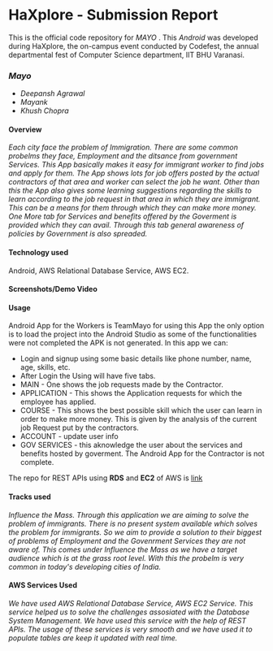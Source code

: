 # HaXplore - Submission Report

This is the official code repository for _MAYO_ . This _Android_ was developed during HaXplore, 
the on-campus event conducted by Codefest, the annual departmental fest of Computer Science department, IIT BHU Varanasi.

### _Mayo_

* _Deepansh Agrawal_
* _Mayank_
* _Khush Chopra_

#### Overview

_Each city face the problem of Immigration. There are some common probelms they face, Employment and the ditsance from government Services. This App basically makes it easy for immigrant worker to find jobs and apply for them. The App shows lots for job offers posted by the actual contractors of that area and worker can select the job he want. Other than this the App also gives some learning suggestions regarding the skills to learn according to the job request in that area in which they are immigrant. This can be a means for them through which they can make more money. One More tab for Services and benefits offered by the Goverment is provided which they can avail. Through this tab general awareness of policies by Government is also spreaded._

#### Technology used
Android, AWS Relational Database Service, AWS EC2.

#### Screenshots/Demo Video

#### Usage

Android App for the Workers is TeamMayo for using this App the only option is to load the project into the Android Studio as some of the functionalities were not completed the APK is not generated.
In this app we can:
 * Login and signup using some basic details like phone number, name, age, skills, etc. 
 * After Login the Using will have five tabs.
  * MAIN - One shows the job requests made by the Contractor.
  * APPLICATION - This shows the Application requests for which the employee has applied.
  * COURSE - This shows the best possible skill which the user can learn in order to make more money. This is given by the analysis of the current job Request put by the contractors.
  * ACCOUNT - update user info
  * GOV SERVICES - this aknowledge the user about the services and benefits hosted by goverment.
The Android App for the Contractor is not complete.

The repo for REST APIs using **RDS** and **EC2** of AWS is [link](https://github.com/khushChopra/MayoAPI)

#### Tracks used

_Influence the Mass. 
Through this application we are aiming to solve the problem of immigrants. There is no present system available which solves the problem for immigrants. So we aim to provide a solution to their biggest of problems of Employment and the Govenrment Services they are not aware of. This comes under Influence the Mass as we have a target audience which is at the grass root level. With this the probelm is very common in today's developing cities of India._

#### AWS Services Used

_We have used AWS Relational Database Service, AWS EC2 Service. This service helped us to solve the challenges assosiated with the Database System Management. We have used this service with the help of REST APIs. The usage of these services is very smooth and we have used it to populate tables are keep it updated with real time._
